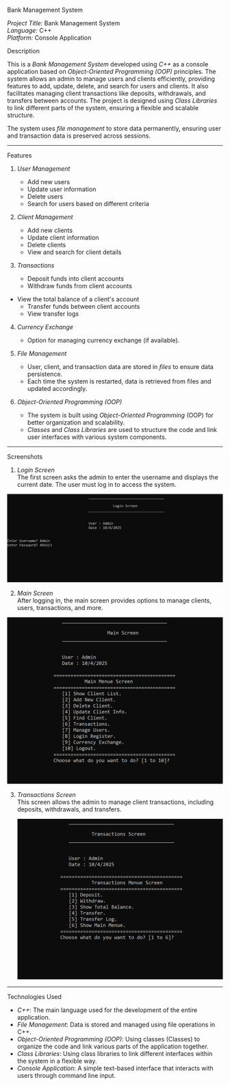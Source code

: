 
Bank Management System

*Project Title:*  Bank Management System  
*Language:*  C++  
*Platform:*  Console Application  

Description

This is a *Bank Management System* developed using *C++* as a console application based on *Object-Oriented Programming (OOP)* principles.
The system allows an admin to manage users and clients efficiently, providing features to add, update, delete, and search for users and clients.
It also facilitates managing client transactions like deposits, withdrawals, and transfers between accounts. 
The project is designed using *Class Libraries* to link different parts of the system, ensuring a flexible and scalable structure.

The system uses *file management* to store data permanently,
ensuring user and transaction data is preserved across sessions.

---

Features

1. *User Management*
   - Add new users
   - Update user information
   - Delete users
   - Search for users based on different criteria

2. *Client Management*
   - Add new clients
   - Update client information
   - Delete clients
   - View and search for client details

3. *Transactions*
   - Deposit funds into client accounts
   - Withdraw funds from client accounts

- View the total balance of a client's account
   - Transfer funds between client accounts
   - View transfer logs

4. *Currency Exchange*  
   - Option for managing currency exchange (if available).

5. *File Management*
   - User, client, and transaction data are stored in *files* to ensure data persistence.
   - Each time the system is restarted, data is retrieved from files and updated accordingly.

6. *Object-Oriented Programming (OOP)*
   - The system is built using *Object-Oriented Programming* (OOP) for better organization and scalability.
   - *Classes* and *Class Libraries* are used to structure the code and link user interfaces with various system components.

---

Screenshots

1. *Login Screen*  
   The first screen asks the admin to enter the username and displays the current date.
   The user must log in to access the system.
  
![Login Screen](https://github.com/RABHI7738/Bank-Management-System/raw/main/Images/Login%20Screen.png)

2. *Main Screen*  
   After logging in, the main screen provides options to manage clients, users, transactions, and more.

  ![Login Screen](https://github.com/RABHI7738/Bank-Management-System/raw/main/Images/Main%20Screen.png)

3. *Transactions Screen*  
   This screen allows the admin to manage client transactions, including deposits, withdrawals, and transfers.

   ![Login Screen](https://github.com/RABHI7738/Bank-Management-System/raw/main/Images/Transactions%20Screen.png)

---

Technologies Used

- *C++*: The main language used for the development of the entire application.
- *File Management*: Data is stored and managed using file operations in C++.
- *Object-Oriented Programming (OOP)*: Using classes (Classes) to organize the code and link various parts of the 
   application together.
- *Class Libraries*: Using class libraries to link different interfaces within the system in a flexible way.
- *Console Application*: A simple text-based interface that interacts with users through command line input.
